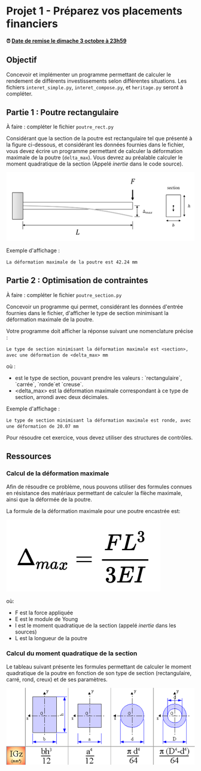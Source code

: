 # Projet 1 - Préparez vos placements financiers

<!--- Changer la date de remise en modifiant le URL--->
#### :alarm_clock: [Date de remise le dimache 3 octobre à 23h59](https://www.timeanddate.com/countdown/generic?iso=20200928T2359&p0=165&msg=Remise&font=cursive&csz=1#)

## Objectif
Concevoir et implémenter un programme permettant de calculer le rendement de différents investissements selon différentes situations. Les fichiers `interet_simple.py`, `interet_compose.py`,  et `heritage.py` seront à compléter.

## Partie 1 : Poutre rectangulaire
À faire : compléter le fichier `poutre_rect.py`

Considérant que la section de la poutre est rectangulaire tel que présenté à la figure ci-dessous, et considérant les données fournies dans le fichier, vous devez écrire un programme permettant de calculer la déformation maximale de la poutre (`delta_max`). Vous devrez au préalable calculer le moment quadratique de la section (Appelé *inertie* dans le code source).

![Poutre encastrée](data/poutre_section.png)

Exemple d'affichage :
```
La déformation maximale de la poutre est 42.24 mm
```

## Partie 2 : Optimisation de contraintes
À faire : compléter le fichier `poutre_section.py`

Concevoir un programme qui permet, considérant les données d'entrée fournies dans le fichier, d'afficher le type de section minimisant la déformation maximale de la poutre.

Votre programme doit afficher la réponse suivant une nomenclature précise :
```
Le type de section minimisant la déformation maximale est <section>, avec une déformation de <delta_max> mm
```
où :
- <section> est le type de section, pouvant prendre les valeurs : `rectangulaire`, `carrée`, `ronde`et `creuse`.
- <delta_max> est la déformation maximale correspondant à ce type de section, arrondi avec deux décimales.

Exemple d'affichage :

```
Le type de section minimisant la déformation maximale est ronde, avec une déformation de 20.07 mm
```

Pour résoudre cet exercice, vous devez utiliser des structures de contrôles.

## Ressources
### Calcul de la déformation maximale
Afin de résoudre ce problème, nous pouvons utiliser des formules connues en résistance des matériaux permettant de calculer la flèche maximale, ainsi que la déformée de la poutre.

La formule de la déformation maximale pour une poutre encastrée est:

![Equation](data/equation.png)

où:

- F est la force appliquée 
- E est le module de Young
- I est le moment quadratique de la section (appelé *inertie* dans les sources)
- L est la longueur de la poutre

### Calcul du moment quadratique de la section

Le tableau suivant présente les formules permettant de calculer le moment quadratique de la poutre en fonction de son type de section (rectangulaire, carré, rond, creux) et de ses paramètres.

![Formules de section](data/formules_sections.png)
